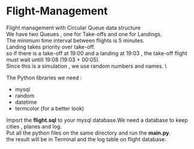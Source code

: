 # Flight-Management
Flight management with Circular Queue data structure \
We have two Queues , one for Take-offs and one for Landings. \
The minimum time interval between flights is 5 minutes. \
Landing takes priority over take-off. \
so if there is a take-off at 19:00 and a landing at 19:03 , the take-off flight must wait untill 19:08 (19:03 + 00:05). \
Since this is a simulation , we use random numbers and names. \

The Python libraries we need : 
- mysql
- random
- datetime
- termcolor (for a better look)

Import the **flight.sql** to your mysql database.We need a database to keep cities , planes and log. \
Put all the python files on the same directory and run the **main.py**.\
the result will be in Terminal and the log table on flight database.
